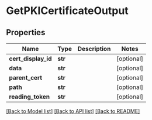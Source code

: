 # GetPKICertificateOutput

## Properties
Name | Type | Description | Notes
------------ | ------------- | ------------- | -------------
**cert_display_id** | **str** |  | [optional] 
**data** | **str** |  | [optional] 
**parent_cert** | **str** |  | [optional] 
**path** | **str** |  | [optional] 
**reading_token** | **str** |  | [optional] 

[[Back to Model list]](../README.md#documentation-for-models) [[Back to API list]](../README.md#documentation-for-api-endpoints) [[Back to README]](../README.md)



